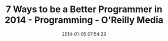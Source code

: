 ---
date: 2014-01-05 07:54:23
link:
  source: pocket
  source_url: https://getpocket.com
  text: 7 Ways to be a Better Programmer in 2014 - Programming - O'Reilly Media
  url: http://programming.oreilly.com/2014/01/7-ways-to-be-a-better-programmer-in-2014.html
slug: 7-ways-to-be-a-better-programmer-in-2014-programming-o-reilly-media
source: pocket
title: 7 Ways to be a Better Programmer in 2014 - Programming - O'Reilly Media
---